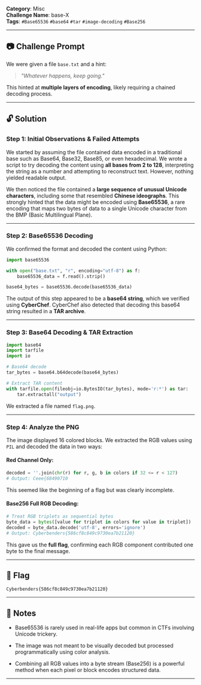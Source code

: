 
**Category**: Misc  
**Challenge Name**: base-X  
**Tags**: `#Base65536` `#base64` `#tar` `#image-decoding` `#Base256`

---

## 📷 Challenge Prompt

We were given a file `base.txt` and a hint:

> _"Whatever happens, keep going."_

This hinted at **multiple layers of encoding**, likely requiring a chained decoding process.

---

## 🔓 Solution

### Step 1: Initial Observations & Failed Attempts

We started by assuming the file contained data encoded in a traditional base such as Base64, Base32, Base85, or even hexadecimal. We wrote a script to try decoding the content using **all bases from 2 to 128**, interpreting the string as a number and attempting to reconstruct text. However, nothing yielded readable output.

We then noticed the file contained a **large sequence of unusual Unicode characters**, including some that resembled **Chinese ideographs**. This strongly hinted that the data might be encoded using **Base65536**, a rare encoding that maps two bytes of data to a single Unicode character from the BMP (Basic Multilingual Plane).

---

### Step 2: Base65536 Decoding

We confirmed the format and decoded the content using Python:

```python
import base65536

with open("base.txt", "r", encoding="utf-8") as f:
    base65536_data = f.read().strip()

base64_bytes = base65536.decode(base65536_data)
```

The output of this step appeared to be a **base64 string**, which we verified using **CyberChef**. CyberChef also detected that decoding this base64 string resulted in a **TAR archive**.

---

### Step 3: Base64 Decoding & TAR Extraction

```python
import base64
import tarfile
import io

# Base64 decode
tar_bytes = base64.b64decode(base64_bytes)

# Extract TAR content
with tarfile.open(fileobj=io.BytesIO(tar_bytes), mode='r:*') as tar:
    tar.extractall("output")
```

We extracted a file named `flag.png`.

---

### Step 4: Analyze the PNG

The image displayed 16 colored blocks. We extracted the RGB values using `PIL` and decoded the data in two ways:

#### Red Channel Only:

```python
decoded = ''.join(chr(r) for r, g, b in colors if 32 <= r < 127)
# Output: Ceee{68490710
```

This seemed like the beginning of a flag but was clearly incomplete.

#### Base256 Full RGB Decoding:

```python
# Treat RGB triplets as sequential bytes
byte_data = bytes([value for triplet in colors for value in triplet])
decoded = byte_data.decode('utf-8', errors='ignore')
# Output: Cyberbenders{586cf8c849c9730ea7b21120}
```

This gave us the **full flag**, confirming each RGB component contributed one byte to the final message.

---

## 🎉 Flag

```
Cyberbenders{586cf8c849c9730ea7b21120}
```

---

## 🧠 Notes

- Base65536 is rarely used in real-life apps but common in CTFs involving Unicode trickery.
    
- The image was not meant to be visually decoded but processed programmatically using color analysis.
    
- Combining all RGB values into a byte stream (Base256) is a powerful method when each pixel or block encodes structured data.
    

---
